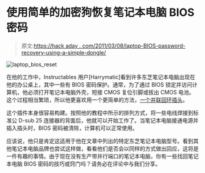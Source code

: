# 使用简单的加密狗恢复笔记本电脑 BIOS 密码

> 原文:[https://hack aday . com/2011/03/08/laptop-BIOS-password-recovery-using-a-simple-dongle/](https://hackaday.com/2011/03/08/laptop-bios-password-recovery-using-a-simple-dongle/)

![laptop_bios_reset](../Images/15010d3883e180d7621167a970f07d42.png "laptop_bios_reset")

在他的工作中，Instructables 用户[Harrymatic]看到许多东芝笔记本电脑出现在他的办公桌上，其中一些有 BIOS 密码保护。通常，为了通过 BIOS 锁定并访问计算机，他必须打开笔记本电脑外壳，短接 CMOS 复位引脚或拔出 CMOS 电池。这个过程相当繁琐，所以他更喜欢用一个更简单的方法，[一个并联回环插头](http://www.instructables.com/id/Toshiba-Laptop-BIOS-Reset-Dongle)。

这个插件本身很容易构建。按照他的教程中所示的排列方式，将一些电线焊接到标准公 D-sub 25 连接器的背面后，他就可以开始工作了。当笔记本电脑接通电源并插入插头时，BIOS 密码被清除，计算机可以正常使用。

应该说，他只是肯定这适用于他在文章中列出的特定东芝笔记本电脑型号。看到其他笔记本电脑品牌也尝试这样做，看看他们是否会以同样的方式做出回应，这将是一件有趣的事情。由于现在没有生产带并行端口的笔记本电脑，你有一些找回笔记本电脑 BIOS 密码的技巧或窍门吗？请务必在评论中与我们分享。